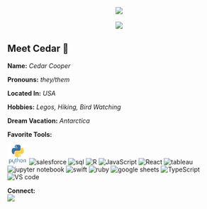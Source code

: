 <p align="center">
<img src="https://capsule-render.vercel.app/api?type=waving&color=0:73889e,100:375575&text=%20Hey%20There%20⛈&fontColor=d7dde3&animation=fadeIn&height=100" />
</p>
<p align="center">

</p>
<p align="center">
<div id="header" align="center">
  <img src="https://media.giphy.com/media/XZn9yRAjnVEQ0/giphy.gif"/>
  
</div>
</p>

<h2>Meet Cedar 🌲</h2>

<b>Name:</b> <i>Cedar Cooper</i><br /> 

<b>Pronouns:</b> <i>they/them</i><br />

<b>Located In:</b> <i>USA</i>

<b>Hobbies:</b> <i>Legos, Hiking, Bird Watching</i><br /> 

<b>Dream Vacation:</b> <i>Antarctica</i><br />

<b>Favorite Tools:</b> <p align="left">
<img src="https://raw.githubusercontent.com/devicons/devicon/master/icons/python/python-original-wordmark.svg" alt="python" width="45" height="45" />
<img src="https://cdn.jsdelivr.net/gh/devicons/devicon/icons/salesforce/salesforce-original.svg" alt="salesforce" height="45"  width="45" />
<img src="https://cdn3.iconfinder.com/data/icons/file-extension-11/512/sql-file-extension-format-digital-256.png" alt="sql" width="45" height="45" />
<img src="https://cdn.jsdelivr.net/gh/devicons/devicon/icons/r/r-original.svg" alt="R" height="45"  width="45" />
<img src="https://cdn.jsdelivr.net/gh/devicons/devicon/icons/javascript/javascript-original.svg" alt="JavaScript" height="45"  width="45"/>
<img src="https://cdn.jsdelivr.net/gh/devicons/devicon/icons/react/react-original-wordmark.svg" alt="React" height="45"  width="45"/>
<img src="https://github.com/CedarCooper/CedarCooper/assets/87053156/a674cb13-b3fd-43ec-8cfd-71574c20778d" alt="tableau" height="45" width="45" />
<img src="https://cdn.jsdelivr.net/gh/devicons/devicon/icons/jupyter/jupyter-original-wordmark.svg" alt="jupyter notebook" height="45"  width="45"/>
<img src="https://cdn.jsdelivr.net/gh/devicons/devicon/icons/swift/swift-original.svg" alt="swift" height="45" wdith="45" />
<img src="https://cdn.jsdelivr.net/gh/devicons/devicon/icons/ruby/ruby-plain.svg" alt="ruby" height="45" width="45" />
<img src="https://cdn2.iconfinder.com/data/icons/logos-brands-4/24/logo_brand_brands_logos_google_sheets-256.png" alt="google sheets" height="45" width="45" />
<img src="https://cdn.jsdelivr.net/gh/devicons/devicon/icons/typescript/typescript-original.svg" alt="TypeScript" height="45"  width="45"/>
<img src="https://cdn.jsdelivr.net/gh/devicons/devicon/icons/vscode/vscode-original.svg" alt="VS code" height="45"  width="45"/>
</p>
<b>Connect:</b><br />
<a href="https://www.linkedin.com/in/cedar-cooper/" >
<img height="50" src="https://cdn2.iconfinder.com/data/icons/social-aquiocons/512/Aquicon-Linkedin.png" />
</a>          
          
          
          
          
